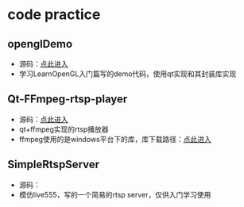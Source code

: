 # code practice
## openglDemo
- 源码：[点此进入](https://github.com/laugh1223/QTDemo/tree/main/openglDemo)
- 学习LearnOpenGL入门篇写的demo代码，使用qt实现和其封装库实现

## Qt-FFmpeg-rtsp-player
- 源码：[点此进入](https://github.com/laugh1223/QTDemo/tree/main/Qt-FFmpeg-rtsp-player)
- qt+ffmpeg实现的rtsp播放器
- ffmpeg使用的是windows平台下的库，库下载路径：[点此进入](https://github.com/laugh1223/QTDemo/releases/tag/0.1)

## SimpleRtspServer
- 源码：
- 模仿live555，写的一个简易的rtsp server，仅供入门学习使用
